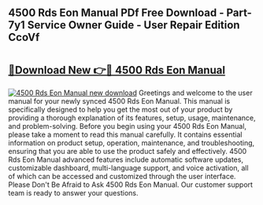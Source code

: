 ## 4500 Rds Eon Manual PDf Free Download - Part-7y1 Service Owner Guide - User Repair Edition CcoVf

# <h2><a href="http://bc71623.oget.top/?id=4500+Rds+Eon+Manual">🔗Download New 👉🔴 4500 Rds Eon Manual</a></h2>

[![4500 Rds Eon Manual new download](https://i.imgur.com/5g1atiW.png)](http://bc71623.oget.top/?id=4500+Rds+Eon+Manual)
Greetings and welcome to the user manual for your newly synced 4500 Rds Eon Manual. This manual is specifically designed to help you get the most out of your product by providing a thorough explanation of its features, setup, usage, maintenance, and problem-solving. Before you begin using your 4500 Rds Eon Manual, please take a moment to read this manual carefully. It contains essential information on product setup, operation, maintenance, and troubleshooting, ensuring that you are able to use the product safely and effectively. 4500 Rds Eon Manual advanced features include automatic software updates, customizable dashboard, multi-language support, and voice activation, all of which can be accessed and customized through the user interface. Please Don't Be Afraid to Ask 4500 Rds Eon Manual. Our customer support team is ready to answer your questions.
